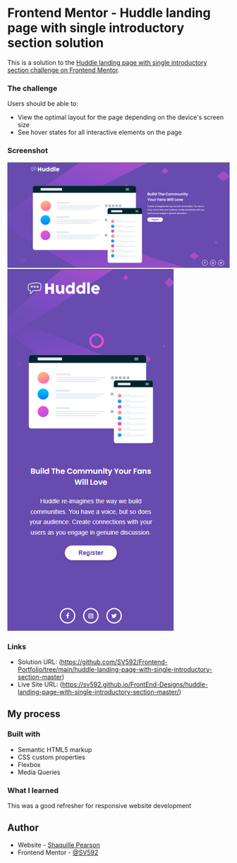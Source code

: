 # Frontend Mentor - Huddle landing page with single introductory section solution

This is a solution to the [Huddle landing page with single introductory section challenge on Frontend Mentor](https://www.frontendmentor.io/challenges/huddle-landing-page-with-a-single-introductory-section-B_2Wvxgi0).

### The challenge

Users should be able to:

- View the optimal layout for the page depending on the device's screen size
- See hover states for all interactive elements on the page

### Screenshot

![image](./screenshots/desktop.png)
![image](./screenshots/mobile.png)

### Links

- Solution URL: (https://github.com/SV592/Frontend-Portfolio/tree/main/huddle-landing-page-with-single-introductory-section-master)
- Live Site URL: (https://sv592.github.io/FrontEnd-Designs/huddle-landing-page-with-single-introductory-section-master/)

## My process

### Built with

- Semantic HTML5 markup
- CSS custom properties
- Flexbox
- Media Queries

### What I learned

This was a good refresher for responsive website development

## Author

- Website - [Shaquille Pearson](https://shaquillepearson.com/)
- Frontend Mentor - [@SV592](https://www.frontendmentor.io/profile/SV592)
